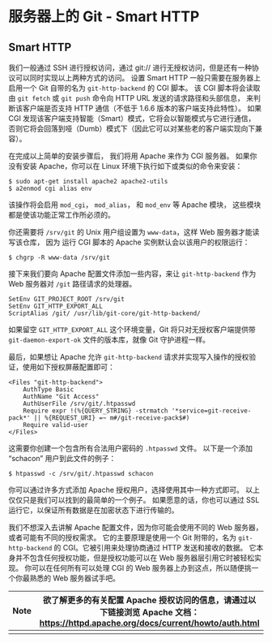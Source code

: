 # 服务器上的 Git - Smart HTTP

## Smart HTTP

我们一般通过 SSH 进行授权访问，通过 git:// 进行无授权访问，但是还有一种协议可以同时实现以上两种方式的访问。 设置 Smart HTTP 一般只需要在服务器上启用一个 Git 自带的名为 `git-http-backend` 的 CGI 脚本。 该 CGI 脚本将会读取由 `git fetch` 或 `git push` 命令向 HTTP URL 发送的请求路径和头部信息， 来判断该客户端是否支持 HTTP 通信（不低于 1.6.6 版本的客户端支持此特性）。 如果 CGI 发现该客户端支持智能（Smart）模式，它将会以智能模式与它进行通信， 否则它将会回落到哑（Dumb）模式下（因此它可以对某些老的客户端实现向下兼容）。

在完成以上简单的安装步骤后， 我们将用 Apache 来作为 CGI 服务器。 如果你没有安装 Apache，你可以在 Linux 环境下执行如下或类似的命令来安装：

```shell
$ sudo apt-get install apache2 apache2-utils
$ a2enmod cgi alias env
```

该操作将会启用 `mod_cgi`， `mod_alias`， 和 `mod_env` 等 Apache 模块， 这些模块都是使该功能正常工作所必须的。

你还需要将 `/srv/git` 的 Unix 用户组设置为 `www-data`，这样 Web 服务器才能读写该仓库， 因为 运行 CGI 脚本的 Apache 实例默认会以该用户的权限运行：

```shell
$ chgrp -R www-data /srv/git
```

接下来我们要向 Apache 配置文件添加一些内容，来让 `git-http-backend` 作为 Web 服务器对 `/git` 路径请求的处理器。

```shell
SetEnv GIT_PROJECT_ROOT /srv/git
SetEnv GIT_HTTP_EXPORT_ALL
ScriptAlias /git/ /usr/lib/git-core/git-http-backend/
```

如果留空 `GIT_HTTP_EXPORT_ALL` 这个环境变量，Git 将只对无授权客户端提供带 `git-daemon-export-ok` 文件的版本库，就像 Git 守护进程一样。

最后，如果想让 Apache 允许 `git-http-backend` 请求并实现写入操作的授权验证，使用如下授权屏蔽配置即可：

```shell
<Files "git-http-backend">
    AuthType Basic
    AuthName "Git Access"
    AuthUserFile /srv/git/.htpasswd
    Require expr !(%{QUERY_STRING} -strmatch '*service=git-receive-pack*' || %{REQUEST_URI} =~ m#/git-receive-pack$#)
    Require valid-user
</Files>
```

这需要你创建一个包含所有合法用户密码的 `.htpasswd` 文件。 以下是一个添加 “schacon” 用户到此文件的例子：

```shell
$ htpasswd -c /srv/git/.htpasswd schacon
```

你可以通过许多方式添加 Apache 授权用户，选择使用其中一种方式即可。 以上仅仅只是我们可以找到的最简单的一个例子。 如果愿意的话，你也可以通过 SSL 运行它，以保证所有数据是在加密状态下进行传输的。

我们不想深入去讲解 Apache 配置文件，因为你可能会使用不同的 Web 服务器，或者可能有不同的授权需求。 它的主要原理是使用一个 Git 附带的，名为 `git-http-backend` 的 CGI。它被引用来处理协商通过 HTTP 发送和接收的数据。 它本身并不包含任何授权功能，但是授权功能可以在 Web 服务器层引用它时被轻松实现。 你可以在任何所有可以处理 CGI 的 Web 服务器上办到这点，所以随便挑一个你最熟悉的 Web 服务器试手吧。

| Note | 欲了解更多的有关配置 Apache 授权访问的信息，请通过以下链接浏览 Apache 文档： https://httpd.apache.org/docs/current/howto/auth.html |
| ---- | ------------------------------------------------------------ |
|      |                                                              |